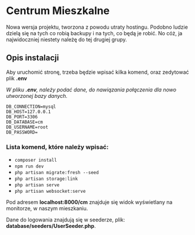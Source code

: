 # Centrum Mieszkalne

Nowa wersja projektu, tworzona z powodu utraty hostingu. 
Podobno ludzie dzielą się na tych co robią backupy i na tych, co będą je robić. No cóż, ja najwidoczniej niestety należę do tej drugiej grupy.

## Opis instalacji

Aby uruchomić stronę, trzeba będzie wpisać kilka komend, oraz zedytować plik **.env**

*W pliku **.env**, należy podać dane, do nawiązania połączenia dla nowo utworzonej bazy danych.*

    DB_CONNECTION=mysql
    DB_HOST=127.0.0.1
    DB_PORT=3306
    DB_DATABASE=cm
    DB_USERNAME=root
    DB_PASSWORD=

### Lista komend, które należy wpisać:
 - `composer install`
 - `npm run dev`
 - `php artisan migrate:fresh --seed`
 - `php artisan storage:link`
 - `php artisan serve`
 - `php artisan websocket:serve`


Pod adresem **localhost:8000/cm** znajduje się widok wyświetlany na monitorze, w naszym mieszkaniu.

Dane do logowania znajdują się w seederze, plik: **database/seeders/UserSeeder.php**.